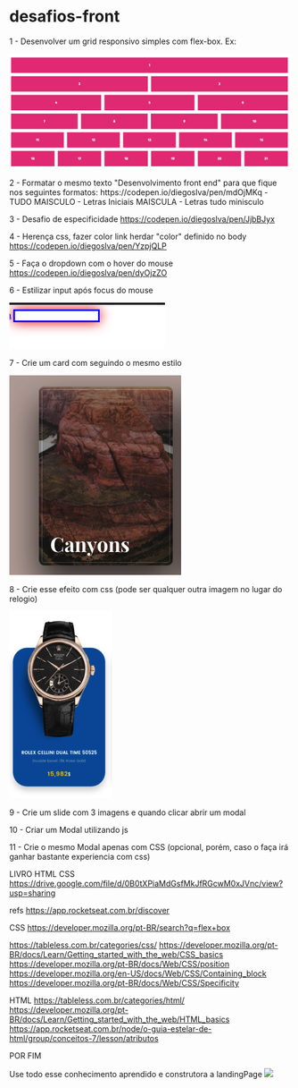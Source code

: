 # desafios-front

1 - Desenvolver um grid responsivo simples com flex-box. Ex:
<p align='left'>
<img src='grid.png' />
</p>
2 - Formatar o mesmo texto "Desenvolvimento front end" para que fique nos seguintes formatos: 
   https://codepen.io/diegoslva/pen/mdOjMKq
  - TUDO MAISCULO
  - Letras Iniciais MAISCULA
  - Letras tudo minisculo

3 - Desafio de especificidade 
  https://codepen.io/diegoslva/pen/JjbBJyx

4 - Herença css, fazer color link herdar "color" definido no body
  https://codepen.io/diegoslva/pen/YzpjQLP

5 - Faça o dropdown com o hover do mouse
    https://codepen.io/diegoslva/pen/dyOjzZO

6 - Estilizar input após focus do mouse
  <p align='left'>
    <img src='placeholder.png' />
  </p>

7 - Crie um card com seguindo o mesmo estilo
<p align='left'>
<img src='image.png'/>
</p>
8 - Crie esse efeito com css (pode ser qualquer outra imagem no lugar do relogio)
<p align='left'>
   <img src='efeito.png' />
</p>
9 - Crie um slide com 3 imagens e quando clicar abrir um modal

10 - Criar um Modal utilizando js

11 - Crie o mesmo Modal apenas com CSS (opcional, porém, caso o faça irá ganhar bastante experiencia com css)


LIVRO HTML CSS 
https://drive.google.com/file/d/0B0tXPiaMdGsfMkJfRGcwM0xJVnc/view?usp=sharing

refs 
https://app.rocketseat.com.br/discover

CSS 
https://developer.mozilla.org/pt-BR/search?q=flex+box

https://tableless.com.br/categories/css/
https://developer.mozilla.org/pt-BR/docs/Learn/Getting_started_with_the_web/CSS_basics
https://developer.mozilla.org/pt-BR/docs/Web/CSS/position
https://developer.mozilla.org/en-US/docs/Web/CSS/Containing_block
https://developer.mozilla.org/pt-BR/docs/Web/CSS/Specificity

HTML 
https://tableless.com.br/categories/html/
https://developer.mozilla.org/pt-BR/docs/Learn/Getting_started_with_the_web/HTML_basics
https://app.rocketseat.com.br/node/o-guia-estelar-de-html/group/conceitos-7/lesson/atributos


POR FIM 

Use todo esse conhecimento aprendido e construtora a landingPage
<img src='home.png' />
